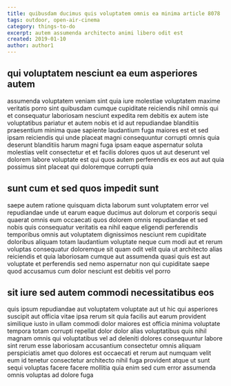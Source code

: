 ```yaml
---
title: quibusdam ducimus quis voluptatem omnis ea minima article 8078
tags: outdoor, open-air-cinema
category: things-to-do
excerpt: autem assumenda architecto animi libero odit est
created: 2019-01-10
author: author1
---
```


## qui voluptatem nesciunt ea eum asperiores autem

assumenda voluptatem veniam sint quia iure molestiae voluptatem maxime veritatis porro sint quibusdam cumque cupiditate reiciendis nihil omnis qui et consequatur laboriosam nesciunt expedita rem debitis ex autem iste voluptatibus pariatur et autem nobis et id aut repudiandae blanditiis praesentium minima quae sapiente laudantium fuga maiores est et sed ipsam reiciendis qui unde placeat magni consequuntur corrupti omnis quia deserunt blanditiis harum magni fuga ipsam eaque aspernatur soluta molestias velit consectetur et et facilis dolores quos ut aut deserunt vel dolorem labore voluptate est qui quos autem perferendis ex eos aut aut quia possimus sint placeat qui doloremque corrupti quia

## sunt cum et sed quos impedit sunt

saepe autem ratione quisquam dicta laborum sunt voluptatem error vel repudiandae unde ut earum eaque ducimus aut dolorum et corporis sequi quaerat omnis eum occaecati quos dolorem omnis repudiandae et sed nobis quis consequatur veritatis ea nihil eaque eligendi perferendis temporibus omnis aut voluptatem dignissimos nesciunt rem cupiditate doloribus aliquam totam laudantium voluptate neque cum modi aut et rerum voluptas consequatur doloremque sit quam odit velit quia ut architecto alias reiciendis et quia laboriosam cumque aut assumenda quasi quis est aut voluptate et perferendis sed nemo aspernatur non qui cupiditate saepe quod accusamus cum dolor nesciunt est debitis vel porro

## sit iure sed autem commodi necessitatibus eos

quis ipsum repudiandae aut voluptatem voluptate aut ut hic qui asperiores suscipit aut officia vitae ipsa rerum sit quia facilis aut earum provident similique iusto in ullam commodi dolor maiores est officia minima voluptate tempora totam corrupti repellat dolor dolor alias voluptatibus quis nihil magnam omnis qui voluptatibus vel ad deleniti dolores consequuntur labore sint rerum esse laboriosam accusantium consectetur omnis aliquam perspiciatis amet quo dolores est occaecati et rerum aut numquam velit eum id tenetur consectetur architecto nihil fuga provident atque ut sunt sequi voluptas facere facere mollitia quia enim sed cum error assumenda omnis voluptas ad dolore fuga

